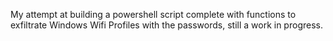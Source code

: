 My attempt at building a powershell script complete with functions to exfiltrate Windows Wifi Profiles with the passwords, still a work in progress.

